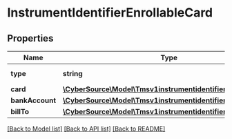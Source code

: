 # InstrumentIdentifierEnrollableCard

## Properties
Name | Type | Description | Notes
------------ | ------------- | ------------- | -------------
**type** | **string** | Type of Card | [optional] 
**card** | [**\CyberSource\Model\Tmsv1instrumentidentifiersCard**](Tmsv1instrumentidentifiersCard.md) |  | [optional] 
**bankAccount** | [**\CyberSource\Model\Tmsv1instrumentidentifiersBankAccount**](Tmsv1instrumentidentifiersBankAccount.md) |  | [optional] 
**billTo** | [**\CyberSource\Model\Tmsv1instrumentidentifiersBillTo**](Tmsv1instrumentidentifiersBillTo.md) |  | [optional] 

[[Back to Model list]](../README.md#documentation-for-models) [[Back to API list]](../README.md#documentation-for-api-endpoints) [[Back to README]](../README.md)


